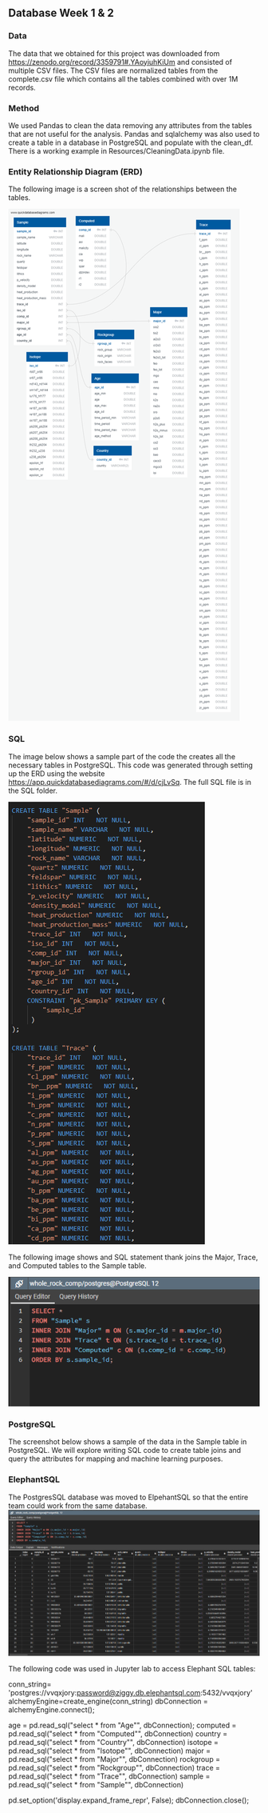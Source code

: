 
## Database Week 1 & 2

### Data

The data that we obtained for this project was downloaded from
https://zenodo.org/record/3359791#.YAoyiuhKiUm and consisted of multiple CSV files. The CSV files are normalized tables from the complete.csv file which contains all the tables combined with over 1M
records.

### Method

We used Pandas to clean the data removing any attributes from the tables that are not useful for the analysis. Pandas and sqlalchemy was also used to create a table in a database in PostgreSQL and populate with the clean_df. There is a working example in Resources/CleaningData.ipynb file.

### Entity Relationship Diagram (ERD)

The following image is a screen shot of the relationships between the tables.

![ERD:](Resources/ERD_DB.png)

### SQL

The image below shows a sample part of the code the creates all the necessary tables in PostgreSQL. This code was generated through setting up the ERD using the website https://app.quickdatabasediagrams.com/#/d/cjLvSq. The full SQL file is in the SQL folder.

![SQL:](Resources/CreateTable_SQL.png)

The following image shows and SQL statement thank joins the Major, Trace, and Computed tables to the Sample table.

![Table Joins:](Resources/TableJoin.png)

### PostgreSQL

The screenshot below shows a sample of the data in the Sample table in PostgreSQL. We will explore writing SQL code to create table joins and query the attributes for mapping and machine learning purposes.

### ElephantSQL

The PostgresSQL database was moved to ElpehantSQL so that the entire team could work from the same database.  
![PostgreSQL:](Resources/PostgreSQL.png)

The following code was used in Jupyter lab to access Elephant SQL tables: 

conn_string= 'postgres://vvqxjory:password@ziggy.db.elephantsql.com:5432/vvqxjory'
alchemyEngine=create_engine(conn_string)
dbConnection = alchemyEngine.connect();

age = pd.read_sql("select * from \"Age\"", dbConnection);
computed = pd.read_sql("select * from \"Computed\"", dbConnection)
country = pd.read_sql("select * from \"Country\"", dbConnection)
isotope = pd.read_sql("select * from \"Isotope\"", dbConnection)
major = pd.read_sql("select * from \"Major\"", dbConnection)
rockgroup = pd.read_sql("select * from \"Rockgroup\"", dbConnection)
trace = pd.read_sql("select * from \"Trace\"", dbConnection)
sample = pd.read_sql("select * from \"Sample\"", dbConnection)

pd.set_option('display.expand_frame_repr', False);
dbConnection.close();
